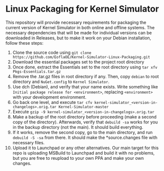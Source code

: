 # Linux Packaging for Kernel Simulator
This repository will provide necessary requirements for packaging the current version of Kernel Simulator in both online and offline systems. The necessary dependencies that will be made for individual versions can be downloaded in Releases, but to make it work on your Debian installation, follow these steps:

1. Clone the source code using `git clone https://github.com/EoflaOE/Kernel-Simulator-Linux-Packaging.git`
2. Download the essential packages set to the project root directory
3. Once done, extract the Essentials set to the root directory using `tar xfv Pkgs-Essentials.tar.gz`
4. Remove the .tar.gz files in root directory if any. Then, copy `debian` to root directory and `NuGet.config` to `Kernel Simulator`.
5. Use dch (Debian), and verify that your name exists. Write something like `Initial package release for <environment>`, replacing `<environment>` with your development environment.
6. Go back one level, and execute `tar cfv kernel-simulator_<version-in-changelogs>.orig.tar Kernel-Simulator-master`
7. Execute `gzip -9 kernel-simulator_<version-in-changelogs>.orig.tar`
8. Make a backup of the root directory before proceeding (make a second copy of the directory). Afterwards, verify that `debuild -sa` works for you in the backup directory (not the main). It should build everything.
9. If it works, remove the second copy, go to the main directory, and run `debuild -S -sa` from there. It should make the *source.changes file with necessary files.
10. Upload it to Launchpad or any other alternatives. Our main target for this repo is uploading MSBuild to Launchpad and build it with no problems, but you are free to reupload to your own PPA and make your own changes.
